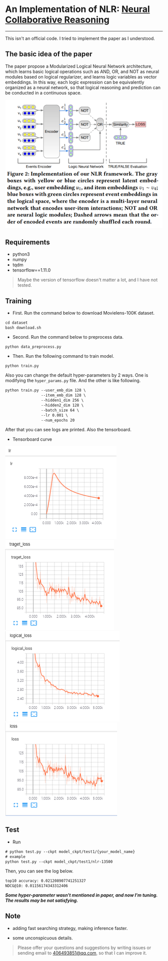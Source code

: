 # An Implementation of NLR: [Neural Collaborative Reasoning](https://arxiv.org/abs/2005.08129)
----------

This isn't an official code. I tried to implement the paper as I understood.

## The basic idea of the paper 

The paper propose a Modularized Logical Neural Network architecture, which learns basic logical operations 
such as AND, OR, and NOT as neural modules based on logical regularizer, and learns logic variables 
as vector embeddings. In this way, each logic expression can be equivalently organized as a 
neural network, so that logical reasoning and prediction can be conducted in a continuous space. 

![figure0](./fig/fig0.png)

## Requirements

- python3
- numpy
- tqdm
- tensorflow==1.11.0

> Maybe the version of tensorflow doesn't matter a lot, and I have not tested.

## Training

- First. Run the command below to download Movielens-100K dataset.
```shell script
cd dataset
bash download.sh
```

- Second. Run the command below to preprocess data.
```shell script
python data_preprocess.py
```

- Then. Run the following command to train model.
```shell script
python train.py
```
Also you can change the default hyper-parameters by 2 ways. 
One is modifying the `hyper_params.py` file.
And the other is like following.
```shell script
python train.py --user_emb_dim 128 \
                --item_emb_dim 128 \
                --hidden1_dim 256 \
                --hidden2_dim 128 \
                --batch_size 64 \
                --lr 0.001 \
                --num_epochs 20
```

After that you can see logs are printed. Also the tensorboard.

- Tensorboard curve

![lr noam](./fig/fig1.png)    ![logical loss](./fig/fig2.png)   
![l2 loss](./fig/fig3.png)    ![loss curve](./fig/fig4.png)

## Test
- Run
```shell script
# python test.py --ckpt model_ckpt/test1/{your_model_name}
# example
python test.py --ckpt model_ckpt/test1/nlr-13500
```

Then, you can see the log below.
```shell script
top10 accuracy: 0.021208907741251327
NDCG@10: 0.01156174343312406
```

***Some hyper-parameter wasn't mentioned in paper, and now I'm tuning. 
The results may be not satisfying.***

## Note

- adding fast searching strategy, making inference faster.

- some unconspicuous details.

> Please offer your questions and suggestions by writing issues or sending email to 406493851@qq.com, so that I can improve it.
